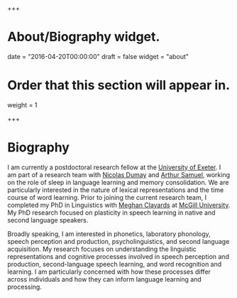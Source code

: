 +++

# About/Biography widget.
date = "2016-04-20T00:00:00"
draft = false
widget = "about"

# Order that this section will appear in.
weight = 1

+++

# Biography
I am currently a postdoctoral research fellow at the [University of Exeter](http://psychology.exeter.ac.uk). I am part of a research team with [Nicolas Dumay](http://psychology.exeter.ac.uk/staff/index.php?web_id=Nicolas_Dumay) and [Arthur Samuel](https://www.stonybrook.edu/commcms/psychology/faculty/faculty_profiles/asamuel), working on the role of sleep in language learning and memory consolidation. We are particularly interested in the nature of lexical representations and the time course of word learning. Prior to joining the current research team, I completed my PhD in Linguistics with [Meghan Clayards](http://speechlearning.lab.mcgill.ca) at [McGill University](https://www.mcgill.ca/linguistics/). My PhD research focused on plasticity in speech learning in native and second language speakers. 

Broadly speaking, I am interested in phonetics, laboratory phonology, speech perception and production, psycholinguistics, and second language acquisition. My research focuses on understanding the linguistic representations and cognitive processes involved in speech perception and production, second-language speech learning, and word recognition and learning. I am particularly concerned with how these processes differ across individuals and how they can inform language learning and processing.